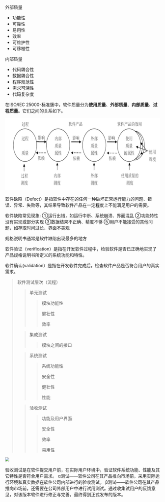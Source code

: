 外部质量

* 功能性
* 可靠性
* 易用性
* 效率
* 可维护性
* 可移植性

内部质量

* 代码耦合性
* 数据耦合性
* 程序规范性
* 需求可溯性
* 代码复杂度

在ISO/IEC 25000-标准簇中，软件质量分为**使用质量**、**外部质量**、**内部质量**、**过程质量**。它们之间的关系如下。

<img src=".\picture\质量的关系.png" alt="质量的关系" style="zoom:80%;" />

软件缺陷（Defect）是指软件中存在的任何一种破坏正常运行能力的问题、错误、异常、失败等，其结果导致软件产品在一定程度上不能满足用户的需要。

软件缺陷常见现象:
①运行出错，如运行中断、系统崩溃、界面混乱
②功能特性没有实现或部分实现
③数据结果不正确、精度不够
⑤用户不能接受的其他问题，如存取时间过长、界面不美观

规格说明书通常是软件缺陷出现最多的地方

软件验证（verification）是指在开发软件过程中，检验软件是否已正确地实现了产品规格说明书所定义的系统功能和特性。

软件确认(validation）是指在开发软件完成后，检查软件产品是否符合用户的真实需求。

> 软件测试层次（流程）
>
> > 单元测试
> >
> > >模块功能性
> > >
> > >健壮性
> > >
> > >效率
>
> > 集成测试
> >
> > > 模块之间的接口
>
> > 系统测试
> >
> > > 系统功能性
> > >
> > > 安全性
> > >
> > > 健壮性
> > >
> > > 性能
>
> > 验收测试
> >
> > > 功能及用户界面
> > >
> > > 安全性
> > >
> > > 效率
> > >
> > > 易用性

<img src="https://img-blog.csdnimg.cn/664c5aa2bc1c492e809100610fdf6294.png" style="zoom:80%;" />



验收测试是在软件提交用户前，在实际用户环境中，验证软件系统功能、性能及其它特性是否符合用户需求。
α测试——软件公司在其产品推向市场前，采用实际运行环境和真实数据在软件公司内部进行的验收测试。
β测试——软件公司在其产品推向市场前，还需要在公司外部用户中进行试用测试。通过收集试用户的反馈意见，对该版本软件进行修正与完善，最终得到正式发布的版本。